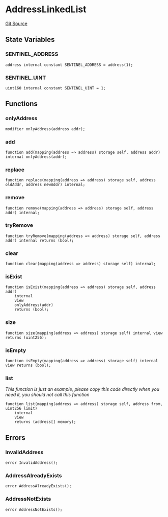 # AddressLinkedList
[Git Source](https://github.com/TrueWallet/contracts/blob/db2e75cb332931da5fdaa38bec9e4d367be1d851/src/libraries/AddressLinkedList.sol)


## State Variables
### SENTINEL_ADDRESS

```solidity
address internal constant SENTINEL_ADDRESS = address(1);
```


### SENTINEL_UINT

```solidity
uint160 internal constant SENTINEL_UINT = 1;
```


## Functions
### onlyAddress


```solidity
modifier onlyAddress(address addr);
```

### add


```solidity
function add(mapping(address => address) storage self, address addr) internal onlyAddress(addr);
```

### replace


```solidity
function replace(mapping(address => address) storage self, address oldAddr, address newAddr) internal;
```

### remove


```solidity
function remove(mapping(address => address) storage self, address addr) internal;
```

### tryRemove


```solidity
function tryRemove(mapping(address => address) storage self, address addr) internal returns (bool);
```

### clear


```solidity
function clear(mapping(address => address) storage self) internal;
```

### isExist


```solidity
function isExist(mapping(address => address) storage self, address addr)
    internal
    view
    onlyAddress(addr)
    returns (bool);
```

### size


```solidity
function size(mapping(address => address) storage self) internal view returns (uint256);
```

### isEmpty


```solidity
function isEmpty(mapping(address => address) storage self) internal view returns (bool);
```

### list

*This function is just an example, please copy this code directly when you need it, you should not call this function*


```solidity
function list(mapping(address => address) storage self, address from, uint256 limit)
    internal
    view
    returns (address[] memory);
```

## Errors
### InvalidAddress

```solidity
error InvalidAddress();
```

### AddressAlreadyExists

```solidity
error AddressAlreadyExists();
```

### AddressNotExists

```solidity
error AddressNotExists();
```

